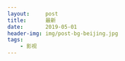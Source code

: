 ```yaml
---
layout:     post
title:      最新
date:       2019-05-01
header-img: img/post-bg-beijing.jpg
tags:
    - 影视
---
```

<script type="text/javascript">
//0秒钟之后跳转
    setTimeout(window.location.href = '/mv/y2020', 0);
</script>
